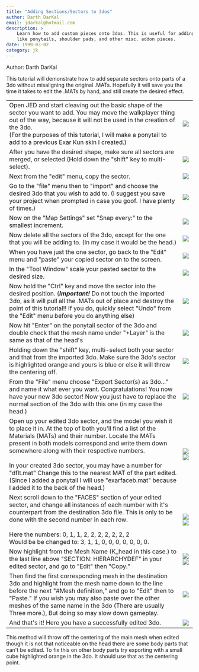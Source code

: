 ```yaml
---
title: "Adding Sections/Sectors to 3dos"
author: Darth DarKal
email: jdarkal@hotmail.com
description: >
    Learn how to add custom pieces onto 3dos. This is useful for adding stuff
    like ponytails, shoulder pads, and other misc. addon pieces.
date: 1999-03-02
category: jk
---
```


Author: Darth DarKal
  

This tutorial will demonstrate how to add separate sectors onto parts of
a 3do without misaligning the original .MATs. Hopefully it will save you
the time it takes to edit the .MATs by hand, and still create the
desired effect.

|                                                                                                                                        |              |
| -------------------------------------------------------------------------------------------------------------------------------------- | ------------ |
| Open JED and start cleaving out the basic shape of the sector you want to add. You may move the walkplayer thing out of the way, because it will not be used in the creation of the 3do.<br/>(For the purposes of this tutorial, I will make a ponytail to add to a previous Exar Kun skin I created.) | ![](pt0.gif) |
| After you have the desired shape, make sure all sectors are merged, or selected (Hold down the "shift" key to multi-select). | ![](pt1.gif) |
| Next from the "edit" menu, copy the sector.                                                                                            | ![](pt2.gif) |
| Go to the "file" menu then to "import" and choose the desired 3do that you wish to add to. (I suggest you save your project when prompted in case you goof. I have plenty of times.)| ![](pt3.gif) |
| Now on the "Map Settings" set "Snap every:" to the smallest increment.                                                                 | ![](pt4.gif) |
| Now delete all the sectors of the 3do, except for the one that you will be adding to. (In my case it would be the head.)               | ![](pt5.gif) |
| When you have just the one sector, go back to the "Edit" menu and "paste" your copied sector on to the screen.                         | ![](pt6.gif) |
| In the "Tool Window" scale your pasted sector to the desired size.                                                                     | ![](pt7.gif) |
| Now hold the "Ctrl" key and move the sector into the desired position. (***Important!*** Do not touch the imported 3do, as it will pull all the .MATs out of place and destroy the point of this tutorial!! If you do, quickly select "Undo" from the "Edit" menu before you do anything else) | ![](pt8.gif) |
| Now hit "Enter" on the ponytail sector of the 3do and double check that the mesh name under "+Layer" is the same as that of the head's | ![](pt19.gif) |
| Holding down the "shift" key, multi-select both your sector and that from the imported 3do. Make sure the 3do's sector is highlighted orange and yours is blue or else it will throw the centering off. | ![](pt9.gif) |
| From the "File" menu choose "Export Sector(s) as 3do..." and name it what ever you want. Congratulations! You now have your new 3do sector! Now you just have to replace the normal section of the 3do with this one (in my case the head.) | ![](pt10.gif) |
| Open up your edited 3do sector, and the model you wish it to place it in. At the top of both you'll find a list of the Materials (MATs) and their number. Locate the MATs present in both models correspond and write them down somewhere along with their respective numbers.<br/><br/>In your created 3do sector, you may have a number for "dflt.mat" Change this to the nearest MAT of the part edited. (Since I added a ponytail I will use "exarfaceb.mat" because I added it to the back of the head.) | ![](pt11.gif) ![](pt13.gif) |
| Next scroll down to the "FACES" section of your edited sector, and change all instances of each number with it's counterpart from the destination 3do file. This is only to be done with the second number in each row.<br/><br/>Here the numbers: 0, 1, 1, 2, 2, 2, 2, 2, 2, 2<br/>Would be be changed to: 3, 1, 1, 0, 0, 0, 0, 0, 0, 0. | ![](pt14.gif) ![](pt12.gif) |
| Now highlight from the Mesh Name (K_head in this case.) to the last line above "SECTION: HIERARCHYDEF" in your edited sector, and go to "Edit" then "Copy." | ![](pt15.gif) ![](pt16.gif) |
| Then find the first corresponding mesh in the destination 3do and highlight from the mesh name down to the line before the next "#Mesh definition," and go to "Edit" then to "Paste." If you wish you may also paste over the other meshes of the same name in the 3do (There are usually Three more.), But doing so may slow down gameplay. | ![](pt17.gif) |
| And that's it! Here you have a successfully edited 3do.                                                                                | ![](pt18.gif) |

This method will throw off the centering of the main mesh when edited
though it is not that noticeable on the head there are some body parts
that can't be edited. To fix this on other body parts try exporting with
a small cube highlighted orange in the 3do. It should use that as the
centering point.
